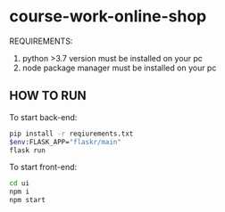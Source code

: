 # course-work-online-shop

REQUIREMENTS:
1) python >3.7 version must be installed on your pc
2) node package manager must be installed on your pc

HOW TO RUN
-

To start back-end:
```bash for windows
pip install -r reqiurements.txt
$env:FLASK_APP="flaskr/main"
flask run
```


To start front-end:
```bash for windows
cd ui
npm i
npm start
```
